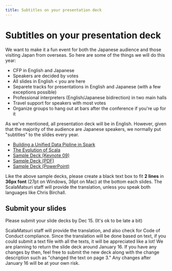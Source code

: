 ```yaml
---
title: Subtitles on your presentation deck
---
```


# Subtitles on your presentation deck

We want to make it a fun event for both the Japanese audience and those visiting Japan from overseas.
So here are some of the things we will do this year:

- CFP in English and Japanese
- Speakers are decided by votes
- All slides in English &lt; you are here
- Separete tracks for presentations in English and Japanese (with a few exceptions possible)
- Professional interpreters (English/Japanese bidirection) in two main halls
- Travel support for speakers with most votes
- Organize groups to hang out at bars after the conference if you're up for it

As we've mentioned, all presentation deck will be in English.
However, given that the majority of the audience are Japanese speakers, we normally put "subtitles" to the slides every year.

- [Building a Unified Data Pipline in Spark](http://www.slideshare.net/scalaconfjp/building-a-unified-data-pipline-in-spark)
- [The Evolution of Scala](http://www.slideshare.net/scalaconfjp/the-evolution-of-scala-scala)
- [Sample Deck (Keynote 09)](/img/sub-samples/sub-sample.key)
- [Sample Deck (PDF)](/img/sub-samples/sub-sample.pdf)
- [Sample Deck (PowerPoint)](/img/sub-samples/sub-sample.pptx)

Like the above sample decks, please create a black text box to fit **2 lines** in **36px font** (27pt on Windows, 36pt on Mac) at the bottom each slides.
The ScalaMatsuri staff will provide the translation, unless you speak both languages like Chris Birchall.

## Submit your slides

Please submit your slide decks by Dec 15. (It's ok to be late a bit)

ScalaMatsuri staff will provide the translation, and also check for Code of Conduct compliance.
Since the translation will be done based on text, if you could submit a text file with all the texts, it will be appreciated like a lot!
We are planning to return the slide deck around January 16. If you have any changes by then, feel free to submit the new deck along with the change description such as "changed the text on page 3." Any changes after January 16 will be at your own risk.
